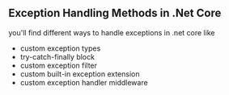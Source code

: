 ## Exception Handling Methods in .Net Core
you'll find different ways to handle exceptions in .net core like
- custom exception types
- try-catch-finally block
- custom exception filter
- custom built-in exception extension
- custom exception handler middleware